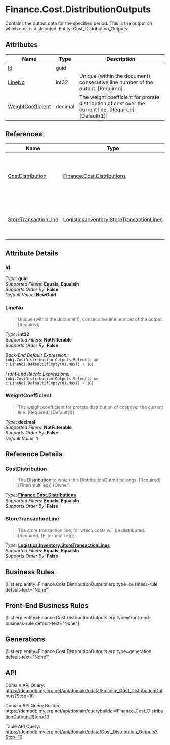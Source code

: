 # Finance.Cost.DistributionOutputs

Contains the output data for the specified period. This is the output on which cost is distributed. Entity: Cost_Distribution_Outputs

## Attributes

| Name | Type | Description |
| ---- | ---- | --- |
| [Id](Finance.Cost.DistributionOutputs.md#Id) | guid |  
| [LineNo](Finance.Cost.DistributionOutputs.md#LineNo) | int32 | Unique (within the document), consecutive line number of the output. [Required] 
| [WeightCoefficient](Finance.Cost.DistributionOutputs.md#WeightCoefficient) | decimal | The weight coefficient for prorate distribution of cost over the current line. [Required] [Default(1)] 

## References

| Name | Type | Description |
| ---- | ---- | --- |
| [CostDistribution](Finance.Cost.DistributionOutputs.md#CostDistribution) | [Finance.Cost.Distributions](Finance.Cost.Distributions.md) | The [Distribution](Finance.Cost.Distributions.md) to which this DistributionOutput belongs. [Required] [Filter(multi eq)] [Owner] |
| [StoreTransactionLine](Finance.Cost.DistributionOutputs.md#StoreTransactionLine) | [Logistics.Inventory.StoreTransactionLines](Logistics.Inventory.StoreTransactionLines.md) | The store transaction line, for which costs will be distributed. [Required] [Filter(multi eq)] |


## Attribute Details

### Id

_Type_: **guid**  
_Supported Filters_: **Equals, EqualsIn**  
_Supports Order By_: **False**  
_Default Value_: **NewGuid**  

### LineNo

> Unique (within the document), consecutive line number of the output. [Required]

_Type_: **int32**  
_Supported Filters_: **NotFilterable**  
_Supports Order By_: **False**  

_Back-End Default Expression:_  
`(obj.CostDistribution.Outputs.Select(c => c.LineNo).DefaultIfEmpty(0).Max() + 10)`

_Front-End Recalc Expressions:_  
`(obj.CostDistribution.Outputs.Select(c => c.LineNo).DefaultIfEmpty(0).Max() + 10)`
### WeightCoefficient

> The weight coefficient for prorate distribution of cost over the current line. [Required] [Default(1)]

_Type_: **decimal**  
_Supported Filters_: **NotFilterable**  
_Supports Order By_: **False**  
_Default Value_: **1**  


## Reference Details

### CostDistribution

> The [Distribution](Finance.Cost.Distributions.md) to which this DistributionOutput belongs. [Required] [Filter(multi eq)] [Owner]

_Type_: **[Finance.Cost.Distributions](Finance.Cost.Distributions.md)**  
_Supported Filters_: **Equals, EqualsIn**  
_Supports Order By_: **False**  

### StoreTransactionLine

> The store transaction line, for which costs will be distributed. [Required] [Filter(multi eq)]

_Type_: **[Logistics.Inventory.StoreTransactionLines](Logistics.Inventory.StoreTransactionLines.md)**  
_Supported Filters_: **Equals, EqualsIn**  
_Supports Order By_: **False**  



## Business Rules

[!list erp.entity=Finance.Cost.DistributionOutputs erp.type=business-rule default-text="None"]

## Front-End Business Rules

[!list erp.entity=Finance.Cost.DistributionOutputs erp.type=front-end-business-rule default-text="None"]

## Generations

[!list erp.entity=Finance.Cost.DistributionOutputs erp.type=generation default-text="None"]

## API

Domain API Query:
<https://demodb.my.erp.net/api/domain/odata/Finance_Cost_DistributionOutputs?$top=10>

Domain API Query Builder:
<https://demodb.my.erp.net/api/domain/querybuilder#Finance_Cost_DistributionOutputs?$top=10>

Table API Query:
<https://demodb.my.erp.net/api/domain/odata/Cost_Distribution_Outputs?$top=10>


